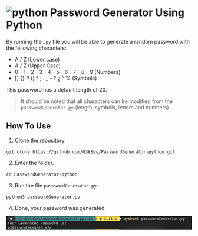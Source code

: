 # <img src='https://raw.githubusercontent.com/Thomas-George-T/Thomas-George-T/master/assets/python.svg' alt='python' height='32'> Password Generator Using Python

By running the ``.py`` file you will be able to generate a random password with the following characters:
- A / Z (Lower case)
- A / Z (Upper Case)
- 0 - 1 - 2 - 3 - 4 - 5 - 6 - 7 - 8 - 9 (Numbers)
- [] {} # () * ; . _ - ? ¿ ^ % (Symbols)

This password has a default length of 20.

> It should be noted that all characters can be modified from the ``passwordGenerator.py`` (length, symbols, letters and numbers)

## How To Use
1. Clone the repository.
``` 
git clone https://github.com/G3kSec/PasswordGenerator-python.git
```
2. Enter the folder.
```
cd PasswordGenerator-python
```
3. Run the file ``passwordGenerator.py``.
```
python3 passwordGenerator.py
```
4. Done, your password was generated.

![Example](./example.png)